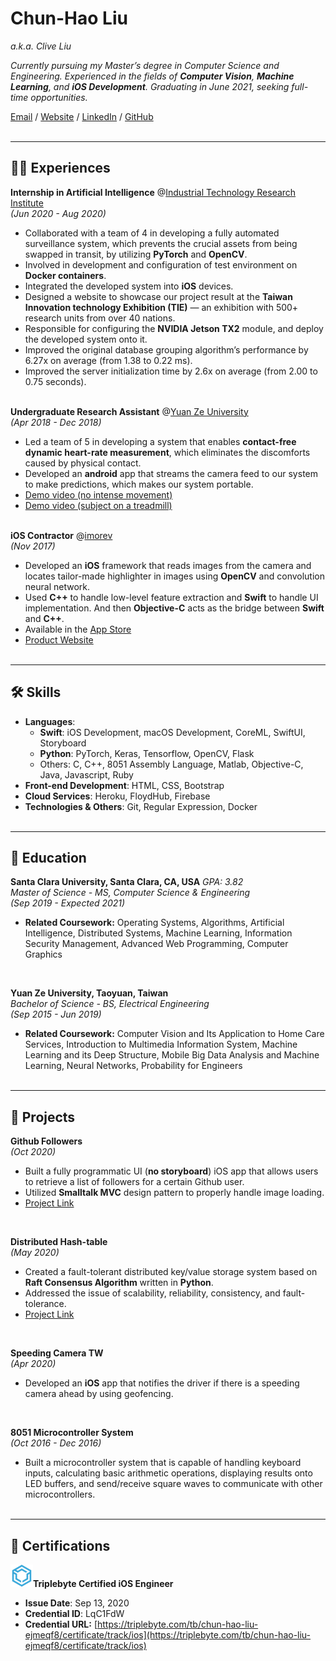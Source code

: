 # Chun-Hao Liu
_a.k.a. Clive Liu_

_Currently pursuing my Master’s degree in Computer Science and Engineering. Experienced in the fields of **Computer Vision**, **Machine Learning**, and **iOS Development**. Graduating in June 2021, seeking full-time opportunities._ <br>

[Email](mailto:clive819@gmail.com) / [Website](https://clive819.github.io/) / [LinkedIn](https://www.linkedin.com/in/clive819/) / [GitHub](https://github.com/clive819) 
<br><br>

***
## 👨‍💻 Experiences

**Internship in Artificial Intelligence** @[Industrial Technology Research Institute](https://www.itri.org.tw/english/index.aspx) <br>
_(Jun 2020 - Aug 2020)_ <br>

- Collaborated with a team of 4 in developing a fully automated surveillance system, which prevents the crucial assets from being swapped in transit, by utilizing **PyTorch** and **OpenCV**.
- Involved in development and configuration of test environment on **Docker containers**.
- Integrated the developed system into **iOS** devices.
- Designed a website to showcase our project result at the **Taiwan Innovation technology Exhibition (TIE)** — an exhibition with 500+ research units from over 40 nations.
- Responsible for configuring the **NVIDIA Jetson TX2** module, and deploy the developed system onto it.
- Improved the original database grouping algorithm’s performance by 6.27x on average (from 1.38 to 0.22 ms).
- Improved the server initialization time by 2.6x on average (from 2.00 to 0.75 seconds).
<br><br>

**Undergraduate Research Assistant** @[Yuan Ze University](https://www.yzu.edu.tw/index.php/en-us/) <br>
_(Apr 2018 - Dec 2018)_ <br>

- Led a team of 5 in developing a system that enables **contact-free dynamic heart-rate measurement**, which eliminates the discomforts caused by physical contact.
- Developed an **android** app that streams the camera feed to our system to make predictions, which makes our system portable.
- [Demo video (no intense movement)](http://bit.ly/33BnOzu)
- [Demo video (subject on a treadmill)](http://bit.ly/31mfAJO)
<br><br>

**iOS Contractor** @[imorev](http://imorev.cc) <br>
_(Nov 2017)_ <br>

- Developed an **iOS** framework that reads images from the camera and locates tailor-made highlighter in images using **OpenCV** and convolution neural network.
- Used **C++** to handle low-level feature extraction and **Swift** to handle UI implementation. And then **Objective-C** acts as the bridge between **Swift** and **C++**.
- Available in the [App Store](https://apple.co/31rRZry)
- [Product Website](http://imorev.cc)
<br><br>

***
## 🛠 Skills
- **Languages**: 
	- **Swift**: iOS Development, macOS Development, CoreML, SwiftUI, Storyboard
	- **Python**: PyTorch, Keras, Tensorflow, OpenCV, Flask
	- Others: C, C++, 8051 Assembly Language, Matlab, Objective-C, Java, Javascript, Ruby
- **Front-end Development**: HTML, CSS, Bootstrap
- **Cloud Services**: Heroku, FloydHub, Firebase
- **Technologies & Others**: Git, Regular Expression, Docker
<br><br>

***
## 📖 Education

**Santa Clara University, Santa Clara, CA, USA** _GPA: 3.82_<br>
_Master of Science - MS, Computer Science & Engineering_ <br>
_(Sep 2019 - Expected 2021)_

- **Related Coursework:** Operating Systems, Algorithms, Artificial Intelligence, Distributed Systems, Machine Learning, Information Security Management, Advanced Web Programming, Computer Graphics
<br>

**Yuan Ze University, Taoyuan, Taiwan**<br>
_Bachelor of Science - BS, Electrical Engineering_ <br>
_(Sep 2015 - Jun 2019)_

- **Related Coursework:** Computer Vision and Its Application to Home Care Services, Introduction to Multimedia Information System, Machine Learning and its Deep Structure, Mobile Big Data Analysis and Machine Learning, Neural Networks, Probability for Engineers
<br><br>

***
## 📌 Projects
**Github Followers** <br>
_(Oct 2020)_
- Built a fully programmatic UI (**no storyboard**) iOS app that allows users to retrieve a list of followers for a certain Github user.
- Utilized **Smalltalk MVC** design pattern to properly handle image loading.
- [Project Link](https://github.com/clive819/GithubFollowers)
<br>

**Distributed Hash-table** <br>
_(May 2020)_
- Created a fault-tolerant distributed key/value storage system based on **Raft Consensus Algorithm** written in **Python**.
- Addressed the issue of scalability, reliability, consistency, and fault-tolerance.
- [Project Link](https://github.com/clive819/Raft)
<br>

**Speeding Camera TW** <br>
_(Apr 2020)_

- Developed an **iOS** app that notifies the driver if there is a speeding camera ahead by using geofencing.
<br>

**8051 Microcontroller System** <br>
_(Oct 2016 - Dec 2016)_

- Built a microcontroller system that is capable of handling keyboard inputs, calculating basic arithmetic operations, displaying results onto LED buffers, and send/receive square waves to communicate with other microcontrollers.
<br><br>

***
## 📜 Certifications
![triplebyte](triplebyte.png)**Triplebyte Certified iOS Engineer** <br>
- **Issue Date**: Sep 13, 2020	
- **Credential ID**: LqC1FdW
- **Credential URL:** [https://triplebyte.com/tb/chun-hao-liu-ejmeqf8/certificate/track/ios](https://triplebyte.com/tb/chun-hao-liu-ejmeqf8/certificate/track/ios)
<br><br>